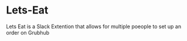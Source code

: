 # Lets-Eat

Lets Eat is a Slack Extention that allows for multiple poeople to set up an order on Grubhub

